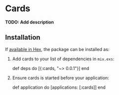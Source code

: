 # Cards

**TODO: Add description**

## Installation

If [available in Hex](https://hex.pm/docs/publish), the package can be installed as:

  1. Add cards to your list of dependencies in `mix.exs`:

        def deps do
          [{:cards, "~> 0.0.1"}]
        end

  2. Ensure cards is started before your application:

        def application do
          [applications: [:cards]]
        end

